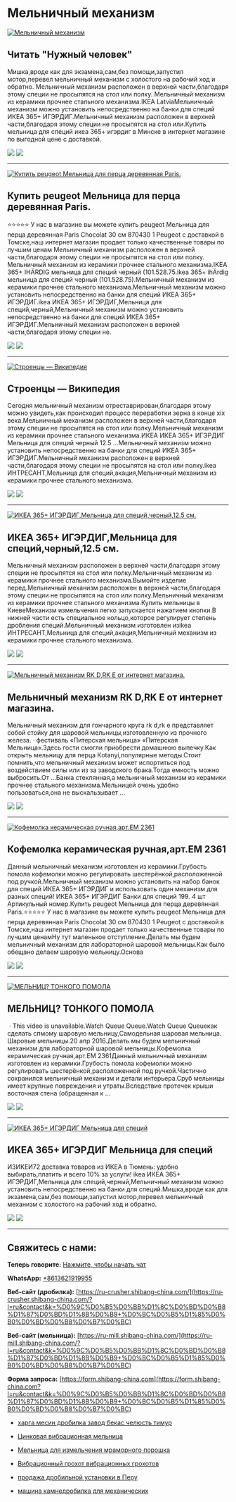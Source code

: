 # Мельничный механизм

<a href="https://swt.shibang-china.com/?l=ru&img&k=%D0%9C%D0%B5%D0%BB%D1%8C%D0%BD%D0%B8%D1%87%D0%BD%D1%8B%D0%B9+%D0%BC%D0%B5%D1%85%D0%B0%D0%BD%D0%B8%D0%B7%D0%BC" target="_blank">![Мельничный механизм](http://static.shibang-china.com/all-800x300/1095.jpg)</a>

## Читать &quot;Нужный человек&quot;
Мишка,вроде как для экзамена,сам,без помощи,запустил мотор,перевел мельничный механизм с холостого на рабочий ход и обратно. Мельничный механизм расположен в верхней части,благодаря этому специи не просыпятся на стол или полку. Мельничный механизм из керамики прочнее стального механизма.IKEA LatviaМельничный механизм можно установить непосредственно на банки для специй ИКЕА 365+ ИГЭРДИГ.Мельничный механизм расположен в верхней части,благодаря этому специи не просыпятся на стол или.Купить мельница для специй икеа 365+ игэрдиг в Минске в интернет магазине по выгодной цене с доставкой.


<a href="https://whatsapp.shibangsoft.com/WhatsApp.php" target="_blank" title="WhatsApp">![](http://static.shibang-china.com/icon/whatsapp.png)</a> <a href="https://swt.shibang-china.com/?l=ru&icon&k=%D0%9C%D0%B5%D0%BB%D1%8C%D0%BD%D0%B8%D1%87%D0%BD%D1%8B%D0%B9+%D0%BC%D0%B5%D1%85%D0%B0%D0%BD%D0%B8%D0%B7%D0%BC" target="_blank">![](http://static.shibang-china.com/icon/chat-ru.png)</a>

---

<a href="https://swt.shibang-china.com/?l=ru&img&k=%D0%9C%D0%B5%D0%BB%D1%8C%D0%BD%D0%B8%D1%87%D0%BD%D1%8B%D0%B9+%D0%BC%D0%B5%D1%85%D0%B0%D0%BD%D0%B8%D0%B7%D0%BC" target="_blank">![Купить peugeot Мельница для перца деревянная Paris.](http://static.shibang-china.com/all-800x300/1.jpg)</a>

## Купить peugeot Мельница для перца деревянная Paris.
⭐⭐⭐⭐⭐ У нас в магазине вы можете купить peugeot Мельница для перца деревянная Paris Chocolat 30 см 870430 1 Peugeot с доставкой в Томске,наш интернет магазин продает только качественные товары по лучшим ценам Мельничный механизм расположен в верхней части,благодаря этому специи не просыпятся на стол или полку. Мельничный механизм из керамики прочнее стального механизма.IKEA 365+ IH&#196;RDIG мельница для специй черный (101.528.75.ikea 365+ ih&#196;rdig мельница для специй черный (101.528.75).Мельничный механизм из керамики прочнее стального механизма.Мельничный механизм можно установить непосредственно на банки для специй ИКЕА 365+ ИГЭРДИГ.ikea ИКЕА 365+ ИГЭРДИГ,Мельница для специй,черный,Мельничный механизм можно установить непосредственно на банки для специй ИКЕА 365+ ИГЭРДИГ.Мельничный механизм расположен в верхней части,благодаря этому специи не.


<a href="https://whatsapp.shibangsoft.com/WhatsApp.php" target="_blank" title="WhatsApp">![](http://static.shibang-china.com/icon/whatsapp.png)</a> <a href="https://swt.shibang-china.com/?l=ru&icon&k=%D0%9C%D0%B5%D0%BB%D1%8C%D0%BD%D0%B8%D1%87%D0%BD%D1%8B%D0%B9+%D0%BC%D0%B5%D1%85%D0%B0%D0%BD%D0%B8%D0%B7%D0%BC" target="_blank">![](http://static.shibang-china.com/icon/chat-ru.png)</a>

---

<a href="https://swt.shibang-china.com/?l=ru&img&k=%D0%9C%D0%B5%D0%BB%D1%8C%D0%BD%D0%B8%D1%87%D0%BD%D1%8B%D0%B9+%D0%BC%D0%B5%D1%85%D0%B0%D0%BD%D0%B8%D0%B7%D0%BC" target="_blank">![Строенцы — Википедия](http://static.shibang-china.com/all-800x300/439.jpg)</a>

## Строенцы — Википедия
Сегодня мельничный механизм отреставрирован,благодаря этому можно увидеть,как происходил процесс переработки зерна в конце xix века.Мельничный механизм расположен в верхней части,благодаря этому специи не просыпятся на стол или полку.Мельничный механизм из керамики прочнее стального механизма.ИКЕА ИКЕА 365+ ИГЭРДИГ Мельница для специй черный 12.5 …Мельничный механизм можно установить непосредственно на банки для специй ИКЕА 365+ ИГЭРДИГ.Мельничный механизм расположен в верхней части,благодаря этому специи не просыпятся на стол или полку.ikea ИНТРЕСАНТ,Мельница для специй,акация,Мельничный механизм из керамики прочнее стального механизма.


<a href="https://whatsapp.shibangsoft.com/WhatsApp.php" target="_blank" title="WhatsApp">![](http://static.shibang-china.com/icon/whatsapp.png)</a> <a href="https://swt.shibang-china.com/?l=ru&icon&k=%D0%9C%D0%B5%D0%BB%D1%8C%D0%BD%D0%B8%D1%87%D0%BD%D1%8B%D0%B9+%D0%BC%D0%B5%D1%85%D0%B0%D0%BD%D0%B8%D0%B7%D0%BC" target="_blank">![](http://static.shibang-china.com/icon/chat-ru.png)</a>

---

<a href="https://swt.shibang-china.com/?l=ru&img&k=%D0%9C%D0%B5%D0%BB%D1%8C%D0%BD%D0%B8%D1%87%D0%BD%D1%8B%D0%B9+%D0%BC%D0%B5%D1%85%D0%B0%D0%BD%D0%B8%D0%B7%D0%BC" target="_blank">![ИКЕА 365+ ИГЭРДИГ,Мельница для специй,черный,12.5 см.](http://static.shibang-china.com/all-800x300/1430.jpg)</a>

## ИКЕА 365+ ИГЭРДИГ,Мельница для специй,черный,12.5 см.
Мельничный механизм расположен в верхней части,благодаря этому специи не просыпятся на стол или полку.Мельничный механизм из керамики прочнее стального механизма.Вымойте изделие перед.Мельничный механизм расположен в верхней части,благодаря этому специи не просыпятся на стол или полку.Мельничный механизм из керамики прочнее стального механизма.Купить мельницы в КиевеМеханизм измельчения легко запускается нажатием кнопки.В нижней части есть специальное кольцо,которое регулирует степень дробления специй.Мельничный механизм изготовлен изikea ИНТРЕСАНТ,Мельница для специй,акация,Мельничный механизм из керамики прочнее стального механизма.


<a href="https://whatsapp.shibangsoft.com/WhatsApp.php" target="_blank" title="WhatsApp">![](http://static.shibang-china.com/icon/whatsapp.png)</a> <a href="https://swt.shibang-china.com/?l=ru&icon&k=%D0%9C%D0%B5%D0%BB%D1%8C%D0%BD%D0%B8%D1%87%D0%BD%D1%8B%D0%B9+%D0%BC%D0%B5%D1%85%D0%B0%D0%BD%D0%B8%D0%B7%D0%BC" target="_blank">![](http://static.shibang-china.com/icon/chat-ru.png)</a>

---

<a href="https://swt.shibang-china.com/?l=ru&img&k=%D0%9C%D0%B5%D0%BB%D1%8C%D0%BD%D0%B8%D1%87%D0%BD%D1%8B%D0%B9+%D0%BC%D0%B5%D1%85%D0%B0%D0%BD%D0%B8%D0%B7%D0%BC" target="_blank">![Мельничный механизм RK D,RK E от интернет магазина.](http://static.shibang-china.com/all-800x300/248.jpg)</a>

## Мельничный механизм RK D,RK E от интернет магазина.
Мельничный механизм для гончарного круга rk d,rk e представляет собой стойку для шаровой мельницы,изготовленную из прочного железа.&nbsp;&#0183;&#32;фестиваль &#171;Питерская мельница&#187; &#171;Питерская Мельница&#187;.Здесь гости смогли приобрести домашнюю выпечку.Как открыть мельницу для перца Кotanyi,популярные методы.Стоит помнить,что мельничный механизм может испортиться под воздействием силы или из за заводского брака.Тогда емкость можно выбросить.От …Банка стеклянная,а мельничный механизм из керамики прочнее стального механизма.Мельницей очень удобно пользоваться,она не выскальзывает …


<a href="https://whatsapp.shibangsoft.com/WhatsApp.php" target="_blank" title="WhatsApp">![](http://static.shibang-china.com/icon/whatsapp.png)</a> <a href="https://swt.shibang-china.com/?l=ru&icon&k=%D0%9C%D0%B5%D0%BB%D1%8C%D0%BD%D0%B8%D1%87%D0%BD%D1%8B%D0%B9+%D0%BC%D0%B5%D1%85%D0%B0%D0%BD%D0%B8%D0%B7%D0%BC" target="_blank">![](http://static.shibang-china.com/icon/chat-ru.png)</a>

---

<a href="https://swt.shibang-china.com/?l=ru&img&k=%D0%9C%D0%B5%D0%BB%D1%8C%D0%BD%D0%B8%D1%87%D0%BD%D1%8B%D0%B9+%D0%BC%D0%B5%D1%85%D0%B0%D0%BD%D0%B8%D0%B7%D0%BC" target="_blank">![Кофемолка керамическая ручная,арт.EM 2361](http://static.shibang-china.com/all-800x300/465.jpg)</a>

## Кофемолка керамическая ручная,арт.EM 2361
Данный мельничный механизм изготовлен из керамики.Грубость помола кофемолки можно регулировать шестерёнкой,расположенной под ручкой.Мельничный механизм можно установить на набор банок для специй ИКЕА 365+ ИГЭРДИГ и использовать один механизм для разных специй! ИКЕА 365+ ИГЭРДИГ Банки для специй 199. 4 шт Артикульный номер.Купить peugeot Мельница для перца деревянная Paris.⭐⭐⭐⭐⭐ У нас в магазине вы можете купить peugeot Мельница для перца деревянная Paris Chocolat 30 см 870430 1 Peugeot с доставкой в Томске,наш интернет магазин продает только качественные товары по лучшим ценамНу тут маленькое отступление.Делать мы будем мельничный механизм для лабораторной шаровой мельницы.Как было обещано делаем шаровую мельницу.Основа


<a href="https://whatsapp.shibangsoft.com/WhatsApp.php" target="_blank" title="WhatsApp">![](http://static.shibang-china.com/icon/whatsapp.png)</a> <a href="https://swt.shibang-china.com/?l=ru&icon&k=%D0%9C%D0%B5%D0%BB%D1%8C%D0%BD%D0%B8%D1%87%D0%BD%D1%8B%D0%B9+%D0%BC%D0%B5%D1%85%D0%B0%D0%BD%D0%B8%D0%B7%D0%BC" target="_blank">![](http://static.shibang-china.com/icon/chat-ru.png)</a>

---

<a href="https://swt.shibang-china.com/?l=ru&img&k=%D0%9C%D0%B5%D0%BB%D1%8C%D0%BD%D0%B8%D1%87%D0%BD%D1%8B%D0%B9+%D0%BC%D0%B5%D1%85%D0%B0%D0%BD%D0%B8%D0%B7%D0%BC" target="_blank">![МЕЛЬНИЦ? ТОНКОГО ПОМОЛА](http://static.shibang-china.com/all-800x300/964.jpg)</a>

## МЕЛЬНИЦ? ТОНКОГО ПОМОЛА
&nbsp;&#0183;&#32;This video is unavailable.Watch Queue Queue.Watch Queue Queueкак сделать спмому шаровую мельницу,Самодельная шаровая мельница. Шаровые мельницы.20 апр 2016.Делать мы будем мельничный механизм для лабораторной шаровой мельницы.Кофемолка керамическая ручная,арт.EM 2361Данный мельничный механизм изготовлен из керамики.Грубость помола кофемолки можно регулировать шестерёнкой,расположенной под ручкой.Частично сохранился мельничный механизм и детали интерьера.Сруб мельницы имеет крупные повреждения и утраты.Вследствие протечек крыши восточная стена (обращенная к …


<a href="https://whatsapp.shibangsoft.com/WhatsApp.php" target="_blank" title="WhatsApp">![](http://static.shibang-china.com/icon/whatsapp.png)</a> <a href="https://swt.shibang-china.com/?l=ru&icon&k=%D0%9C%D0%B5%D0%BB%D1%8C%D0%BD%D0%B8%D1%87%D0%BD%D1%8B%D0%B9+%D0%BC%D0%B5%D1%85%D0%B0%D0%BD%D0%B8%D0%B7%D0%BC" target="_blank">![](http://static.shibang-china.com/icon/chat-ru.png)</a>

---

<a href="https://swt.shibang-china.com/?l=ru&img&k=%D0%9C%D0%B5%D0%BB%D1%8C%D0%BD%D0%B8%D1%87%D0%BD%D1%8B%D0%B9+%D0%BC%D0%B5%D1%85%D0%B0%D0%BD%D0%B8%D0%B7%D0%BC" target="_blank">![ИКЕА 365+ ИГЭРДИГ Мельница для специй](http://static.shibang-china.com/all-800x300/1244.jpg)</a>

## ИКЕА 365+ ИГЭРДИГ Мельница для специй
ИЗИКЕИ72 доставка товаров из ИКЕА в Тюмень: удобно выбирать,платить и всего 10% за услуги! ikea ИКЕА 365+ ИГЭРДИГ,Мельница для специй,черный,Мельничный механизм можно установить непосредственно на банки для специй.Мишка,вроде как для экзамена,сам,без помощи,запустил мотор,перевел мельничный механизм с холостого на рабочий ход и обратно.

<a href="https://whatsapp.shibangsoft.com/WhatsApp.php" target="_blank" title="WhatsApp">![](http://static.shibang-china.com/icon/whatsapp.png)</a> <a href="https://swt.shibang-china.com/?l=ru&icon&k=%D0%9C%D0%B5%D0%BB%D1%8C%D0%BD%D0%B8%D1%87%D0%BD%D1%8B%D0%B9+%D0%BC%D0%B5%D1%85%D0%B0%D0%BD%D0%B8%D0%B7%D0%BC" target="_blank">![](http://static.shibang-china.com/icon/chat-ru.png)</a>

---
## Свяжитесь с нами:

**Теперь говорите:** [Нажмите, чтобы начать чат](https://swt.shibang-china.com?l=ru&contact&k=%D0%9C%D0%B5%D0%BB%D1%8C%D0%BD%D0%B8%D1%87%D0%BD%D1%8B%D0%B9+%D0%BC%D0%B5%D1%85%D0%B0%D0%BD%D0%B8%D0%B7%D0%BC)

**WhatsApp:**  [+8613621919955](https://whatsapp.shibangsoft.com/WhatsApp.php)

**Веб-сайт (дробилка):** [https://ru-crusher.shibang-china.com/](https://ru-crusher.shibang-china.com/?l=ru&contact&k=%D0%9C%D0%B5%D0%BB%D1%8C%D0%BD%D0%B8%D1%87%D0%BD%D1%8B%D0%B9+%D0%BC%D0%B5%D1%85%D0%B0%D0%BD%D0%B8%D0%B7%D0%BC)

**Веб-сайт (мельница):** [https://ru-mill.shibang-china.com/](https://ru-mill.shibang-china.com/?l=ru&contact&k=%D0%9C%D0%B5%D0%BB%D1%8C%D0%BD%D0%B8%D1%87%D0%BD%D1%8B%D0%B9+%D0%BC%D0%B5%D1%85%D0%B0%D0%BD%D0%B8%D0%B7%D0%BC)

**Форма запроса:** [https://form.shibang-china.com](https://form.shibang-china.com?l=ru&contact&k=%D0%9C%D0%B5%D0%BB%D1%8C%D0%BD%D0%B8%D1%87%D0%BD%D1%8B%D0%B9+%D0%BC%D0%B5%D1%85%D0%B0%D0%BD%D0%B8%D0%B7%D0%BC)

* [харга месин дробилка завод бекас челюсть тимур](../123/%D1%85%D0%B0%D1%80%D0%B3%D0%B0%20%D0%BC%D0%B5%D1%81%D0%B8%D0%BD%20%D0%B4%D1%80%D0%BE%D0%B1%D0%B8%D0%BB%D0%BA%D0%B0%20%D0%B7%D0%B0%D0%B2%D0%BE%D0%B4%20%D0%B1%D0%B5%D0%BA%D0%B0%D1%81%20%D1%87%D0%B5%D0%BB%D1%8E%D1%81%D1%82%D1%8C%20%D1%82%D0%B8%D0%BC%D1%83%D1%80.md)

* [Цинковая вибрационная мельница](../123/%D0%A6%D0%B8%D0%BD%D0%BA%D0%BE%D0%B2%D0%B0%D1%8F%20%D0%B2%D0%B8%D0%B1%D1%80%D0%B0%D1%86%D0%B8%D0%BE%D0%BD%D0%BD%D0%B0%D1%8F%20%D0%BC%D0%B5%D0%BB%D1%8C%D0%BD%D0%B8%D1%86%D0%B0.md)

* [Мельница для измельчения мраморного порошка](../123/%D0%9C%D0%B5%D0%BB%D1%8C%D0%BD%D0%B8%D1%86%D0%B0%20%D0%B4%D0%BB%D1%8F%20%D0%B8%D0%B7%D0%BC%D0%B5%D0%BB%D1%8C%D1%87%D0%B5%D0%BD%D0%B8%D1%8F%20%D0%BC%D1%80%D0%B0%D0%BC%D0%BE%D1%80%D0%BD%D0%BE%D0%B3%D0%BE%20%D0%BF%D0%BE%D1%80%D0%BE%D1%88%D0%BA%D0%B0.md)

* [Вибрационный грохот вибрационных грохотов](../123/%D0%92%D0%B8%D0%B1%D1%80%D0%B0%D1%86%D0%B8%D0%BE%D0%BD%D0%BD%D1%8B%D0%B9%20%D0%B3%D1%80%D0%BE%D1%85%D0%BE%D1%82%20%D0%B2%D0%B8%D0%B1%D1%80%D0%B0%D1%86%D0%B8%D0%BE%D0%BD%D0%BD%D1%8B%D1%85%20%D0%B3%D1%80%D0%BE%D1%85%D0%BE%D1%82%D0%BE%D0%B2.md)

* [продажа дробильной установки в Перу](../122/%D0%BF%D1%80%D0%BE%D0%B4%D0%B0%D0%B6%D0%B0%20%D0%B4%D1%80%D0%BE%D0%B1%D0%B8%D0%BB%D1%8C%D0%BD%D0%BE%D0%B9%20%D1%83%D1%81%D1%82%D0%B0%D0%BD%D0%BE%D0%B2%D0%BA%D0%B8%20%D0%B2%20%D0%9F%D0%B5%D1%80%D1%83.md)

* [машина камнедробилка для механических](../123/%D0%BC%D0%B0%D1%88%D0%B8%D0%BD%D0%B0%20%D0%BA%D0%B0%D0%BC%D0%BD%D0%B5%D0%B4%D1%80%D0%BE%D0%B1%D0%B8%D0%BB%D0%BA%D0%B0%20%D0%B4%D0%BB%D1%8F%20%D0%BC%D0%B5%D1%85%D0%B0%D0%BD%D0%B8%D1%87%D0%B5%D1%81%D0%BA%D0%B8%D1%85.md)